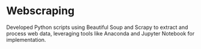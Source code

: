 # Webscraping
Developed Python scripts using Beautiful Soup and Scrapy to  extract and process web data, leveraging tools like Anaconda  and Jupyter Notebook for implementation.

